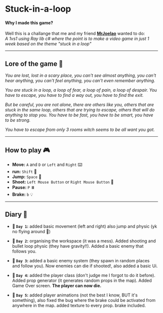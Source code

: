 # Stuck-in-a-loop
#### Why I made this game?
Well this is a challange that me and my friend **[MrJoelao](https://github.com/MrJoelao)** wanted to do:<br>
*A 1vs1 using Ray lib c# where the point is to make a video game in just 1 week based on the theme "stuck in a loop"*

---
## Lore of the game 👻
*You are lost, lost in a scary place, you can't see almost anything, you can't hear anything, you can't feel anything, you can't even remember anything.*

*You are stuck in a loop, a loop of fear, a loop of pain, a loop of despair. You have to escape, you have to find a way out, you have to find the exit.*

*But be careful, you are not alone, there are others like you, others that are stuck in the same loop, others that are trying to escape, others that will do anything to stop you. You have to be fast, you have to be smart, you have to be strong.*

*You have to escape from only 3 rooms witch seems to be all want you got.*

---

## How to play 🎮
- **Move:** `A` and `D` or `Left` and `Right` ⌨️
- **run:** `Shift` 🏃
- **Jump:** `Space` 🚀
- **Shoot:** `Left Mouse Button` or `Right Mouse Button` 🔫
- **Pause:** `P` ⏸️
- **Brake:** `b` 💡

---

## Diary 📕
- **📅 `Day 1`:** added basic movement (left and right) also jump and physic (yk no flying around 🪽)

- **📅 `Day 2`:** organising the workspace (it was a mess). Added shooting and bullet loop physic (they have gravity!!). Added a basic enemy that follows you.

- **📅 `Day 3`:** added a basic enemy system (they spawn in random places and follow you). Now enemies can die if shooted!, also added a basic Ui.

- **📅 `Day 4`:** added the player class (don't judge me I forgot to do it before). Added prop generator (it generates random props in the map). Added Game Over screen. **The player can now die.**

- **📅 `Day 5`:** added player animations (not the best I know, BUT it's something), also fixed the bug where the brake could be activated from anywhere in the map. added texture to every prop. brake included.